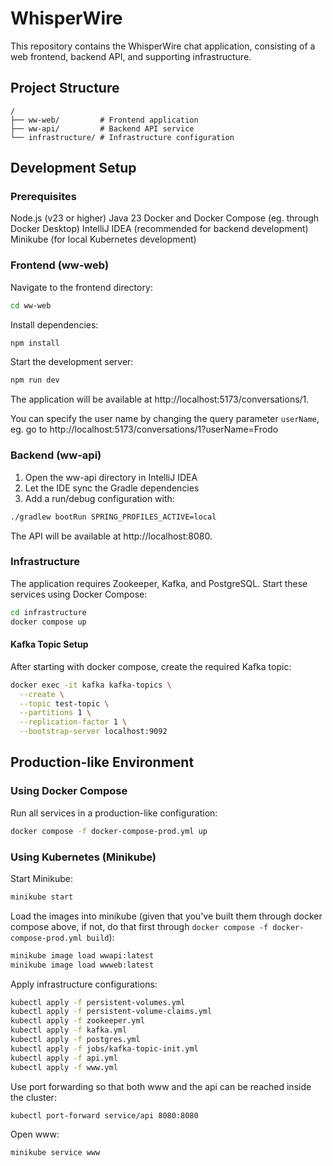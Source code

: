 # WhisperWire
This repository contains the WhisperWire chat application, consisting of a web frontend, backend API, and supporting infrastructure.
## Project Structure
```
/
├── ww-web/         # Frontend application
├── ww-api/         # Backend API service
└── infrastructure/ # Infrastructure configuration
```
## Development Setup
### Prerequisites

Node.js (v23 or higher)
Java 23
Docker and Docker Compose (eg. through Docker Desktop)
IntelliJ IDEA (recommended for backend development)
Minikube (for local Kubernetes development)

### Frontend (ww-web)
Navigate to the frontend directory:
```bash
cd ww-web
```
Install dependencies:
```bash
npm install
```
Start the development server:
```bash
npm run dev
```
The application will be available at http://localhost:5173/conversations/1.

You can specify the user name by changing the query parameter `userName`, eg. go to http://localhost:5173/conversations/1?userName=Frodo
### Backend (ww-api)

1. Open the ww-api directory in IntelliJ IDEA
2. Let the IDE sync the Gradle dependencies
3. Add a run/debug configuration with:

```bash
./gradlew bootRun SPRING_PROFILES_ACTIVE=local
```
The API will be available at http://localhost:8080.

### Infrastructure

The application requires Zookeeper, Kafka, and PostgreSQL. Start these services using Docker Compose:
```bash
cd infrastructure
docker compose up
```

#### Kafka Topic Setup
After starting with docker compose, create the required Kafka topic:
```bash
docker exec -it kafka kafka-topics \
  --create \
  --topic test-topic \
  --partitions 1 \
  --replication-factor 1 \
  --bootstrap-server localhost:9092
```
## Production-like Environment

### Using Docker Compose
Run all services in a production-like configuration:
```bash
docker compose -f docker-compose-prod.yml up
```

### Using Kubernetes (Minikube)
Start Minikube:
```bash
minikube start
```
Load the images into minikube (given that you've built them through docker compose above, if not, do that first through `docker compose -f docker-compose-prod.yml build`):
```bash
minikube image load wwapi:latest
minikube image load wwweb:latest
```
Apply infrastructure configurations:
```bash
kubectl apply -f persistent-volumes.yml
kubectl apply -f persistent-volume-claims.yml
kubectl apply -f zookeeper.yml
kubectl apply -f kafka.yml
kubectl apply -f postgres.yml
kubectl apply -f jobs/kafka-topic-init.yml
kubectl apply -f api.yml
kubectl apply -f www.yml
```
Use port forwarding so that both www and the api can be reached inside the cluster:
```bash
kubectl port-forward service/api 8080:8080
```
Open www:
```bash
minikube service www
```
